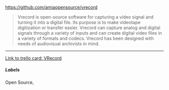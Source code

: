https://github.com/amiaopensource/vrecord

>Vrecord is open-source software for capturing a video signal and turning it into a digital file. Its purpose is to make videotape digitization or transfer easier. Vrecord can capture analog and digital signals through a variety of inputs and can create digital video files in a variety of formats and codecs. Vrecord has been designed with needs of audiovisual archivists in mind.

---

[Link to trello card: VRecord](https://trello.com/c/PoMqvVIi)

##### Labels

Open Source, 
